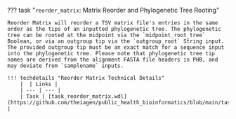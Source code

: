 ??? task "`reorder_matrix`: Matrix Reorder and Phylogenetic Tree Rooting"

    Reorder Matrix will reorder a TSV matrix file's entries in the same order as the tips of an inputted phylogenetic tree. The phylogenetic tree can be rooted at the midpoint via the `midpoint_root_tree` Boolean, or via an outgroup tip via the `outgroup_root` String input. The provided outgroup tip must be an exact match for a sequence input into the phylogenetic tree. Please note that phylogenetic tree tip names are derived from the alignment FASTA file headers in PHB, and may deviate from `samplename` inputs.

    !!! techdetails "Reorder Matrix Technical Details"        
        |  | Links |
        | --- | --- |
        | Task | [task_reorder_matrix.wdl](https://github.com/theiagen/public_health_bioinformatics/blob/main/tasks/phylogenetic_inference/utilities/task_reorder_matrix.wdl) |
